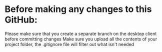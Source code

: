 # Before making any changes to this GitHub:
 Please make sure that you create a separate branch on the desktop client before committing changes
 Make sure you upload all the contents of your project folder, the .gitignore file will filter out what isn't needed
